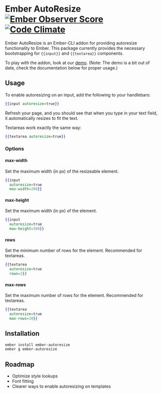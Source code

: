 # Ember AutoResize [![Ember Observer Score](http://emberobserver.com/badges/ember-autoresize.svg)](http://emberobserver.com/addons/ember-autoresize) [![Code Climate](https://codeclimate.com/github/paddle8/ember-autoresize/badges/gpa.svg)](https://codeclimate.com/github/paddle8/ember-autoresize)

Ember AutoResize is an Ember-CLI addon for providing autoresize functionality to Ember. This package currently provides the necessary bootstrapping for `{{input}}` and `{{textarea}}` components.

To play with the addon, look at our [demo](http://paddle8.github.io/ember-autoresize). (Note: The demo is a bit out of date, check the documentation below for proper usage.)

## Usage

To enable autoresizing on an input, add the following to your handlebars:

```handlebars
{{input autoresize=true}}
```

Refresh your page, and you should see that when you type in your text field, it automatically resizes to fit the text.

Textareas work exactly the same way:

```handlebars
{{textarea autoresize=true}}
```

### Options

#### max-width

Set the maximum width (in px) of the resizeable element.

```handlebars
{{input 
  autoresize=true 
  max-width=200}}
```

#### max-height

Set the maximum width (in px) of the element.

```handlebars
{{input 
  autoresize=true 
  max-height=300}}
```

#### rows

Set the minimum number of rows for the element.  Recommended for textareas.

```handlebars
{{textarea 
  autoresize=true 
  rows=2}}
```

#### max-rows

Set the maximum number of rows for the element.  Recommended for textareas.

```handlebars
{{textarea 
  autoresize=true 
  max-rows=10}}
```

## Installation

```bash
ember install ember-autoresize
ember g ember-autoresize
```

## Roadmap
- Optimize style lookups
- Font fitting
- Clearer ways to enable autoresizing on templates
